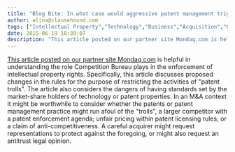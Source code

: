 ```yaml
---
title: "Blog Bite: In what case would aggressive patent management trigger the scrutiny of the Competition Bureau?"
author: alina@clausehound.com
tags: ["Intellectual Property","Technology","Business","Acquisition","Ownership of Intellectual Property","Definition of Intellectual Property","Intellectual Property Transfer","Small Business Corner","IP Transfer","Blog Bites","Mondaq","Canada (General)"]
date: 2015-06-19 18:39:07
description: "This article posted on our partner site Mondaq.com is helpful in understanding the role Competition Bureau plays in the enforcement of intellectual property rights. Specifically, this article discus..."
---
```


[This article posted on our partner site Mondaq.com](http://www.mondaq.com/canada/x/405918/Patent/Competition+Bureau+Releases+Draft+Update+Of+Intellectual+Property+Enforcement+Guidelines+Addressing+Conduct+Involving+Patent+Assertion+Entities+And+Industry+Standard+Patents) is helpful in understanding the role Competition Bureau plays in the enforcement of intellectual property rights. Specifically, this article discusses proposed changes in the rules for the purpose of restricting the activities of "patent trolls". The article also considers the dangers of having standards set by the market-share holders of technology or patent properties. In an M&A context it might be worthwhile to consider whether the patents or patent management practice might run afoul of the "trolls", a larger competitor with a patent enforcement agenda; unfair pricing within patent licensing rules; or a claim of anti-competitiveness. A careful acquirer might request representations to protect against the foregoing, or might also request an antitrust legal opinion.